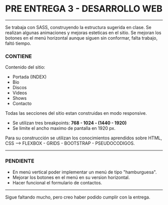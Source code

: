 # PRE ENTREGA 3 - DESARROLLO WEB

------------

Se trabaja con SASS, construyendo la estructura sugerida en clase.
Se realizan algunas animaciones y mejoras esteticas en el sitio.
Se mejoran los botones en el menú horizontal aunque siguen sin conformar, falta trabajo, faltó tiempo.

### CONTIENE 


Contenido del sitio:
- Portada (INDEX)
- Bio
- Discos
- Videos
- Shows
- Contacto

Todas las secciones del sitio estan construidas en modo responsive.

- Se utilizan tres breakpoints: **768 - 1024 - (1440 - 1920)**
- Se limite el ancho maximo de pantalla en 1920 px.

Para su construcción se utilizan los conocimientos aprendidos sobre HTML, CSS --> FLEXBOX - GRIDS - BOOTSTRAP - PSEUDOCODIGOS.

------------

### PENDIENTE

- En menú vertical poder implementar un menú de tipo "hamburguesa".
- Mejorar los botones en el menú en su version horizontal.
- Hacer funcional el formulario de contactos.

------------

Sigue faltando mucho, pero creo haber podido cumplir con la entrega.
